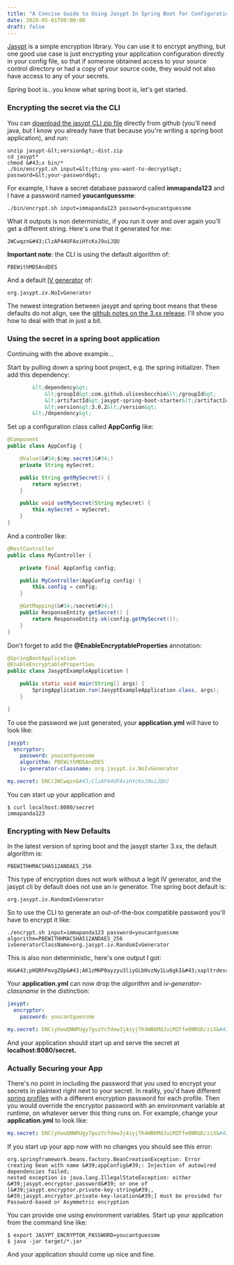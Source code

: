 ```yaml
---
title: "A Concise Guide to Using Jasypt In Spring Boot for Configuration Encryption"
date: 2020-05-01T00:00:00
draft: false
---
```


[Jasypt](http://www.jasypt.org/) is a simple encryption library. You can use it to encrypt anything, but one good use case is just encrypting your application configuration directly in your config file, so that if someone obtained access to your source control directory or had a copy of your source code, they would not also have access to any of your secrets.

Spring boot is...you know what spring boot is, let&#39;s get started.

### Encrypting the secret via the CLI

You can [download the jasypt CLI zip file](https://github.com/jasypt/jasypt) directly from github (you&#39;ll need java, but I know you already have that because you&#39;re writing a spring boot application), and run:

```
unzip jasypt-&lt;version&gt;-dist.zip
cd jasypt*
chmod &#43;x bin/*
./bin/encrypt.sh input=&lt;thing-you-want-to-decrypt&gt; password=&lt;your-password&gt;
```

For example, I have a secret database password called **immapanda123** and I have a password named **youcantguessme**:

```
./bin/encrypt.sh input=immapanda123 password=youcantguessme

```

What it outputs is non deterministic, if you run it over and over again you&#39;ll get a different string. Here&#39;s one that it generated for me:

```
2WCwqzn&#43;ClzAP44UFAxiHYcKxJ9uiJQU
```

**Important note**: the CLI is using the default algorithm of:

```
PBEWithMD5AndDES
```

And a default [IV generator](https://en.wikipedia.org/wiki/Initialization_vector) of:

```
org.jasypt.iv.NoIvGenerator
```

The newest integration between jasypt and spring boot means that these defaults do not align, see the [github notes on the 3.xx release](https://github.com/ulisesbocchio/jasypt-spring-boot#update-11242019-version-300-release-includes). I&#39;ll show you how to deal with that in just a bit.

### Using the secret in a spring boot application

Continuing with the above example...

Start by pulling down a spring boot project, e.g. the spring initializer. Then add this
dependency:

``` xml
        &lt;dependency&gt;
            &lt;groupId&gt;com.github.ulisesbocchio&lt;/groupId&gt;
            &lt;artifactId&gt;jasypt-spring-boot-starter&lt;/artifactId&gt;
            &lt;version&gt;3.0.2&lt;/version&gt;
        &lt;/dependency&gt;

```

Set up a configuration class called **AppConfig** like:

``` java
@Component
public class AppConfig {

    @Value(&#34;${my.secret}&#34;)
    private String mySecret;

    public String getMySecret() {
        return mySecret;
    }

    public void setMySecret(String mySecret) {
        this.mySecret = mySecret;
    }
}

```

And a controller like:

``` java
@RestController
public class MyController {

    private final AppConfig config;

    public MyController(AppConfig config) {
        this.config = config;
    }

    @GetMapping(&#34;/secret&#34;)
    public ResponseEntity getSecret() {
        return ResponseEntity.ok(config.getMySecret());
    }
}

```

Don&#39;t forget to add the **@EnableEncryptableProperties** annotation:

``` java
@SpringBootApplication
@EnableEncryptableProperties
public class JasyptExampleApplication {

    public static void main(String[] args) {
        SpringApplication.run(JasyptExampleApplication.class, args);
    }

}

```

To use the password we just generated, your **application.yml** will have to look like:

``` yaml
jasypt:
  encryptor:
    password: youcantguessme
    algorithm: PBEWithMD5AndDES
    iv-generator-classname: org.jasypt.iv.NoIvGenerator

my.secret: ENC(2WCwqzn&#43;ClzAP44UFAxiHYcKxJ9uiJQU)

```

You can start up your application and

```
$ curl localhost:8080/secret
immapanda123
```

### Encrypting with New Defaults

In the latest version of spring boot and the jasypt starter 3.xx, the default algorithm is:

```
PBEWITHHMACSHA512ANDAES_256

```

This type of encryption does not work without a legit IV generator, and the jasypt cli by default does not use an iv generator. The spring boot default is:

```
org.jasypt.iv.RandomIvGenerator

```

So to use the CLI to generate an out-of-the-box compatible password you&#39;ll have to encrypt it like:

```
./encrypt.sh input=immapanda123 password=youcantguessme algorithm=PBEWITHHMACSHA512ANDAES_256 ivGeneratorClassName=org.jasypt.iv.RandomIvGenerator

```

This is also non deterministic, here&#39;s one output I got:

```
HU&#43;pHQRhFmvgZ0p&#43;AK1zMHP0ayzyu3liyGLbHvzNy1Lu6gkI&#43;xapltrdescWNdAv
```

Your **application.yml** can now drop the _algorithm_ and _iv-generator-classname_ in the distinction:

``` yaml
jasypt:
  encryptor:
    password: youcantguessme

my.secret: ENC(yVwuQNWRUgy7guzYcfdew3j4zyjTK4WB6MdJuiMZFfe0NRGD/ziX&#43;p73ORWNze3I)

```

And your application should start up and serve the secret at **localhost:8080/secret.**

### Actually Securing your App

There&#39;s no point in including the password that you used to encrypt your secrets in plaintext right next to your secret. In reality, you&#39;d have different [spring profiles](https://docs.spring.io/spring-boot/docs/current/reference/html/spring-boot-features.html#boot-features-profiles) with a different encryption password for each profile. Then you would override the encryptor password with an environment variable at runtime, on whatever server this thing runs on. For example, change your **application.yml** to look like:

``` yaml
my.secret: ENC(yVwuQNWRUgy7guzYcfdew3j4zyjTK4WB6MdJuiMZFfe0NRGD/ziX&#43;p73ORWNze3I)
```

If you start up your app now with no changes you should see this error:

```
org.springframework.beans.factory.BeanCreationException: Error creating bean with name &#39;appConfig&#39;: Injection of autowired dependencies failed;
nested exception is java.lang.IllegalStateException: either &#39;jasypt.encryptor.password&#39; or one of
[&#39;jasypt.encryptor.private-key-string&#39;, &#39;jasypt.encryptor.private-key-location&#39;] must be provided for Password-based or Asymmetric encryption

```

You can provide one using environment variables. Start up your application from the command line like:

```
$ export JASYPT_ENCRYPTOR_PASSWORD=youcantguessme
$ java -jar target/*.jar

```

And your application should come up nice and fine.


